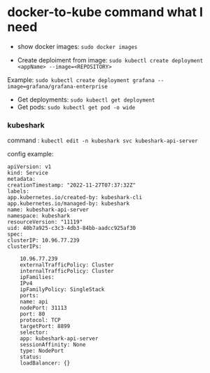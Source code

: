 # docker-to-kube command what I need

- show docker images: ```sudo docker images```

- Create deploiment from image: ```sudo kubectl create deployment <appName> --image=<REPOSITORY>```

Example: ```sudo kubectl create deployment grafana --image=grafana/grafana-enterprise```


- Get deployments: ```sudo kubectl get deployment```
- Get pods: ```sudo kubectl get pod -o wide```

### kubeshark 
command : ```kubectl edit -n kubeshark svc kubeshark-api-server```

config example:

```
apiVersion: v1
kind: Service
metadata:
creationTimestamp: "2022-11-27T07:37:32Z"
labels:
app.kubernetes.io/created-by: kubeshark-cli
app.kubernetes.io/managed-by: kubeshark
name: kubeshark-api-server
namespace: kubeshark
resourceVersion: "11119"
uid: 40b7a925-c3c3-4db3-84bb-aadcc925af30
spec:
clusterIP: 10.96.77.239
clusterIPs:

    10.96.77.239
    externalTrafficPolicy: Cluster   
    internalTrafficPolicy: Cluster
    ipFamilies:
    IPv4
    ipFamilyPolicy: SingleStack
    ports:
    name: api
    nodePort: 31113
    port: 80
    protocol: TCP
    targetPort: 8899
    selector:
    app: kubeshark-api-server
    sessionAffinity: None
    type: NodePort
    status:
    loadBalancer: {}
```
